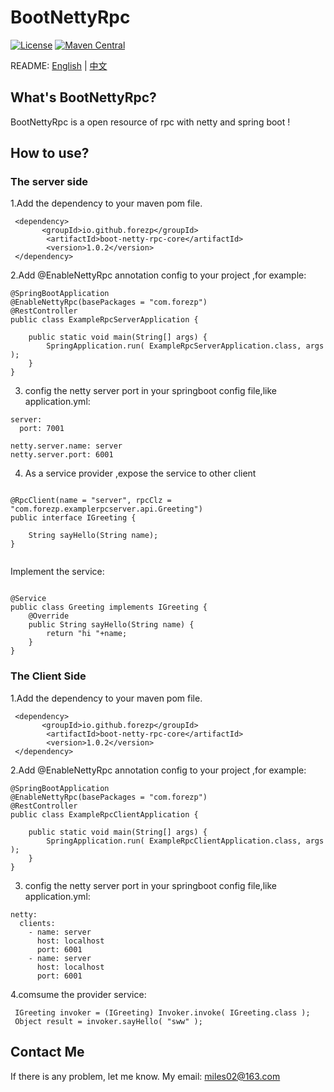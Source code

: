 # BootNettyRpc

[![License](https://img.shields.io/badge/License-Apache%202.0-blue.svg?label=license)](https://github.com/forezp/BootNettyRpc/blob/master/LICENSE)
[![Maven Central](https://img.shields.io/maven-central/v/com.nepxion/thunder.svg?label=maven%20central)](http://mvnrepository.com/artifact/io.github.forezp/boot-netty-rpc-core)



README: [English](https://github.com/forezp/BootNettyRpc/blob/master/README-en.md) | [中文](https://github.com/forezp/BootNettyRpc/blob/master/README.md)
## What's BootNettyRpc?


BootNettyRpc  is a open resource of rpc with netty and spring boot !

## How to use?


### The server side

1.Add the dependency to your maven pom file.

```
 <dependency>
       <groupId>io.github.forezp</groupId>
        <artifactId>boot-netty-rpc-core</artifactId>
        <version>1.0.2</version>
 </dependency>

```

2.Add @EnableNettyRpc annotation config to your project ,for example:

```
@SpringBootApplication
@EnableNettyRpc(basePackages = "com.forezp")
@RestController
public class ExampleRpcServerApplication {

    public static void main(String[] args) {
        SpringApplication.run( ExampleRpcServerApplication.class, args );
    }
}
```
3. config the netty server port in your  springboot config file,like application.yml:


```
server:
  port: 7001

netty.server.name: server
netty.server.port: 6001

```

4. As a service provider ,expose the service to other client

```

@RpcClient(name = "server", rpcClz = "com.forezp.examplerpcserver.api.Greeting")
public interface IGreeting {

    String sayHello(String name);
}


```

Implement the service:

```

@Service
public class Greeting implements IGreeting {
    @Override
    public String sayHello(String name) {
        return "hi "+name;
    }
}

```

### The Client Side


1.Add the dependency to your maven pom file.

```
 <dependency>
       <groupId>io.github.forezp</groupId>
        <artifactId>boot-netty-rpc-core</artifactId>
        <version>1.0.2</version>
 </dependency>

```

2.Add @EnableNettyRpc annotation config to your project ,for example:

```
@SpringBootApplication
@EnableNettyRpc(basePackages = "com.forezp")
@RestController
public class ExampleRpcClientApplication {

    public static void main(String[] args) {
        SpringApplication.run( ExampleRpcClientApplication.class, args );
    }
}
```

3. config the netty server port in your  springboot config file,like application.yml:


```
netty:
  clients:
    - name: server
      host: localhost
      port: 6001
    - name: server
      host: localhost
      port: 6001

```

4.comsume the provider service:

```
 IGreeting invoker = (IGreeting) Invoker.invoke( IGreeting.class );
 Object result = invoker.sayHello( "sww" );
```

## Contact Me

If there is any problem, let me know. My email: miles02@163.com
